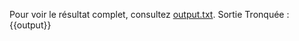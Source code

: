 Pour voir le résultat complet, consultez [output.txt](persistent_data_path/output.txt).
Sortie Tronquée :
{{output}}
